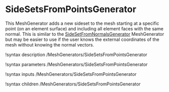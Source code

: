 # SideSetsFromPointsGenerator

This MeshGenerator adds a new sideset to the mesh starting at a specific point (on an element surface) and including all element faces with the same normal. This is similar to the [SideSetFromNormalsGenerator](/SideSetsFromNormalsGenerator.md) MeshGenerator but may be easier to use if the user knows the external coordinates of the mesh without knowing the normal vectors.

!syntax description /MeshGenerators/SideSetsFromPointsGenerator

!syntax parameters /MeshGenerators/SideSetsFromPointsGenerator

!syntax inputs /MeshGenerators/SideSetsFromPointsGenerator

!syntax children /MeshGenerators/SideSetsFromPointsGenerator
